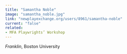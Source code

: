 ```yaml
---
title: "Samantha Noble"
image: "samantha_noble.jpg"
link: "newplayexchange.org/users/8961/samantha-noble"
current: "false"
related:
- MFA Playwrights’ Workshop
---
```


*Franklin*, Boston University

